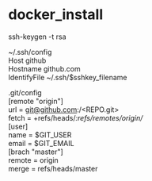 # docker_install <br />
ssh-keygen -t rsa<br />

~/.ssh/config<br />
Host github<br />
  Hostname github.com<br />
  IdentifyFile ~/.ssh/$sshkey_filename<br />
  
.git/config<br />
[remote "origin"]<br />
  url = git@github.com:<USER>/<REPO.git><br />
  fetch = +refs/heads/*:refs/remotes/origin/*<br />
[user]<br />
  name = $GIT_USER<br />
  email = $GIT_EMAIL<br />
[brach "master"]<br />
  remote = origin<br />
  merge = refs/heads/master<br />
